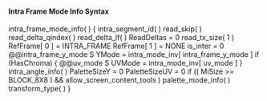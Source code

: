 #### Intra Frame Mode Info Syntax

<div class="syntax">
intra_frame_mode_info( ) {
    intra_segment_id( )
    read_skip( )
    read_delta_qindex( )
    read_delta_lf( )
    ReadDeltas = 0
    read_tx_size( 1 )
    RefFrame[ 0 ] = INTRA_FRAME
    RefFrame[ 1 ] = NONE
    is_inter = 0
    @@intra_frame_y_mode                                                S
    YMode = intra_mode_inv[ intra_frame_y_mode ]
    if (HasChroma) {
        @@uv_mode                                                       S
        UVMode = intra_mode_inv[ uv_mode ]
    }
    intra_angle_info( )
    PaletteSizeY = 0
    PaletteSizeUV = 0
    if (( MiSize >= BLOCK_8X8 ) && allow_screen_content_tools )
        palette_mode_info( )
    transform_type( )
}
</div>
